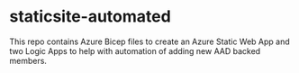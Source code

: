 # staticsite-automated
This repo contains Azure Bicep files to create an Azure Static Web App and two Logic Apps to help with automation of adding new AAD backed members.
